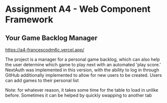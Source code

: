 Assignment A4 - Web Component Framework
===

## Your Game Backlog Manager

https://a4-francescodm6c.vercel.app/

The project is a manager for a personal game backlog, which can also help the user determine which game to play next with an automated 'play score.' 
NextAuth was implemented in this version, with the ability to log in through GitHub additionally implemented to allow for new users to be created. Users can add games to their personal list 

Note: for whatever reason, it takes some time for the table to load in unlike before. Sometimes it can be helped by quickly swapping to another tab